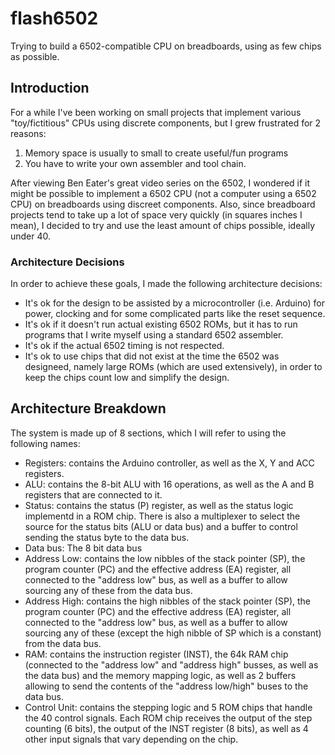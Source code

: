 
# flash6502
Trying to build a 6502-compatible CPU on breadboards, using as few chips as possible.

## Introduction
For a while I've been working on small projects that implement various "toy/fictitious" CPUs using discrete components, but I grew frustrated for 2 reasons:

1. Memory space is usually to small to create useful/fun programs
2. You have to write your own assembler and tool chain.

After viewing Ben Eater's great video series on the 6502, I wondered if it might be possible to implement a 6502 CPU (not a computer using a 6502 CPU) on breadboards using discreet components. Also, since breadboard projects tend to take up a lot of space very quickly (in squares inches I mean), I decided to try and use the least amount of chips possible, ideally under 40.

### Architecture Decisions
In order to achieve these goals, I made the following architecture decisions:

- It's ok for the design to be assisted by a microcontroller (i.e. Arduino) for power, clocking and for some complicated parts like the reset sequence.
- It's ok if it doesn't run actual existing 6502 ROMs, but it has to run programs that I write myself using a standard 6502 assembler.
- It's ok if the actual 6502 timing is not respected.
- It's ok to use chips that did not exist at the time the 6502 was designeed, namely large ROMs (which are used extensively), in order to keep the chips count low and simplify the design.

## Architecture Breakdown
The system is made up of 8 sections, which I will refer to using the following names:

- Registers: contains the Arduino controller, as well as the X, Y and ACC registers.
- ALU: contains the 8-bit ALU with 16 operations, as well as the A and B registers that are connected to it.
- Status: contains the status (P) register, as well as the status logic implementd in a ROM chip. There is also a multiplexer to select the source for the status bits (ALU or data bus) and a buffer to control sending the status byte to the data bus.
- Data bus: The 8 bit data bus
- Address Low: contains the low nibbles of the stack pointer (SP), the program counter (PC) and the effective address (EA) register, all connected to the "address low" bus, as well as a buffer to allow sourcing any of these from the data bus.
- Address High: contains the high nibbles of the stack pointer (SP), the program counter (PC) and the effective address (EA) register, all connected to the "address low" bus, as well as a buffer to allow sourcing any of these (except the high nibble of SP which is a constant) from the data bus.
- RAM: contains the instruction register (INST), the 64k RAM chip (connected to the "address low" and "address high" busses, as well as the data bus) and the memory mapping logic, as well as 2 buffers allowing to send the contents of the "address low/high" buses to the data bus.
- Control Unit: contains the stepping logic and 5 ROM chips that handle the 40 control signals. Each ROM chip receives the output of the step counting (6 bits), the output of the INST register (8 bits), as well as 4 other input signals that vary depending on the chip.

